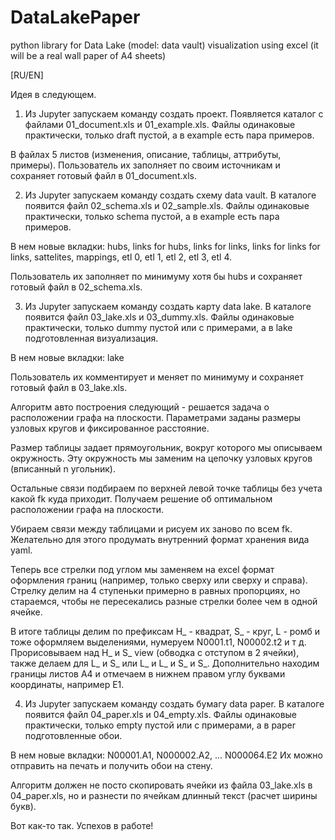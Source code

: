 # DataLakePaper
python library for Data Lake (model: data vault) visualization using excel (it will be a real wall paper of A4 sheets)

[RU/EN]

Идея в следующем.

1. Из Jupyter запускаем команду создать проект.
Появляется каталог с файлами 01_document.xls и 01_example.xls.
Файлы одинаковые практически, только draft пустой, а в example есть пара примеров.

В файлах 5 листов (изменения, описание, таблицы, аттрибуты, примеры).
Пользователь их заполняет по своим источникам и сохраняет готовый файл в 01_document.xls.

2. Из Jupyter запускаем команду создать схему data vault.
В каталоге появится файл 02_schema.xls и 02_sample.xls.
Файлы одинаковые практически, только schema пустой, а в example есть пара примеров.

В нем новые вкладки: hubs, links for hubs, links for links, links for links for links, sattelites, mappings, etl 0, etl 1, etl 2, etl 3, etl 4.

Пользователь их заполняет по минимуму хотя бы hubs и сохраняет готовый файл в 02_schema.xls.

3. Из Jupyter запускаем команду создать карту data lake.
В каталоге появится файл 03_lake.xls и 03_dummy.xls.
Файлы одинаковые практически, только dummy пустой или с примерами, а в lake подготовленная визуализация.

В нем новые вкладки: lake

Пользователь их комментирует и меняет по минимуму и сохраняет готовый файл в 03_lake.xls.

Алгоритм авто построения следующий - решается задача о расположении графа на плоскости.
Параметрами заданы размеры узловых кругов и фиксированное расстояние.

Размер таблицы задает прямоугольник, вокруг которого мы описываем окружность.
Эту окружность мы заменим на цепочку узловых кругов (вписанный n угольник).

Остальные связи подбираем по верхней левой точке таблицы без учета какой fk куда приходит.
Получаем решение об оптимальном расположении графа на плоскости.

Убираем связи между таблицами и рисуем их заново по всем fk.
Желательно для этого продумать внутренний формат хранения вида yaml.

Теперь все стрелки под углом мы заменяем на excel формат оформления границ (например, только сверху или сверху и справа).
Стрелку делим на 4 ступеньки примерно в равных пропорциях, но стараемся, чтобы не пересекались разные стрелки более чем в одной ячейке.

В итоге таблицы делим по префиксам H_ - квадрат, S_ - круг, L - ромб и тоже оформляем выделениями, нумеруем N0001.t1, N00002.t2 и т д. Прорисовываем над H_ и S_ view (обводка с отступом в 2 ячейки), также делаем для L_ и S_ или L_ и L_ и S_ и S_.
Дополнительно находим границы листов A4 и отмечаем в нижнем правом углу буквами координаты, например E1.

4. Из Jupyter запускаем команду создать бумагу data paper.
В каталоге появится файл 04_paper.xls и 04_empty.xls.
Файлы одинаковые практически, только empty пустой или с примерами, а в paper подготовленные обои.

В нем новые вкладки: N00001.A1, N000002.A2, ... N000064.E2
Их можно отправить на печать и получить обои на стену.

Алгоритм должен не посто скопировать ячейки из файла 03_lake.xls в 04_paper.xls, но и разнести по ячейкам длинный текст (расчет ширины букв).

Вот как-то так.
Успехов в работе!





